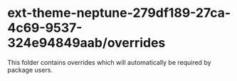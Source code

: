 # ext-theme-neptune-279df189-27ca-4c69-9537-324e94849aab/overrides

This folder contains overrides which will automatically be required by package users.
